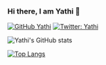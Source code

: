 ### Hi there, I am Yathi 👋

[![GitHub Yathi](https://img.shields.io/github/followers/Yathi?style=social)](https://github.com/Yathi)
[![Twitter: Yathi](https://img.shields.io/twitter/follow/ihtay?style=social)](https://twitter.com/ihtay)

![Yathi's GitHub stats](https://github-readme-stats.vercel.app/api?username=yathi&count_private=true&show_icons=true&theme=gruvbox)

[![Top Langs](https://github-readme-stats.vercel.app/api/top-langs/?username=yathi&layout=compact&hide=html)](https://github.com/anuraghazra/github-readme-stats)




<!--
**Yathi/Yathi** is a ✨ _special_ ✨ repository because its `README.md` (this file) appears on your GitHub profile.

Here are some ideas to get you started:

- 🔭 I’m currently working on ...
- 🌱 I’m currently learning ...
- 👯 I’m looking to collaborate on ...
- 🤔 I’m looking for help with ...
- 💬 Ask me about ...
- 📫 How to reach me: ...
- 😄 Pronouns: ...
- ⚡ Fun fact: ...
-->
